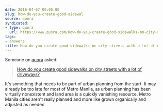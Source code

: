 ```yaml
---
date: 2016-04-07 00:00:00
slug: how-do-you-create-good-sidewal
source: quora
syndicated:
- type: quora
  url: https://www.quora.com/How-do-you-create-good-sidewalks-on-city-streets-with-a-lot-of-driveways/answer/Roy-Tang
tags:
- answers
title: How do you create good sidewalks on city streets with a lot of driveways?
---
```


Someone on [quora](https://quora.com) asked:

> [How do you create good sidewalks on city streets with a lot of driveways?](https://www.quora.com/How-do-you-create-good-sidewalks-on-city-streets-with-a-lot-of-driveways/answer/Roy-Tang)


It's something that needs to be part of urban planning from the start. It may already be too late for most of Metro Manila, as urban planning has been virtually nonexistent and land area is a quickly vanishing resource. Metro Manila cities aren't really planned and more like grown organically and adjusted as needed